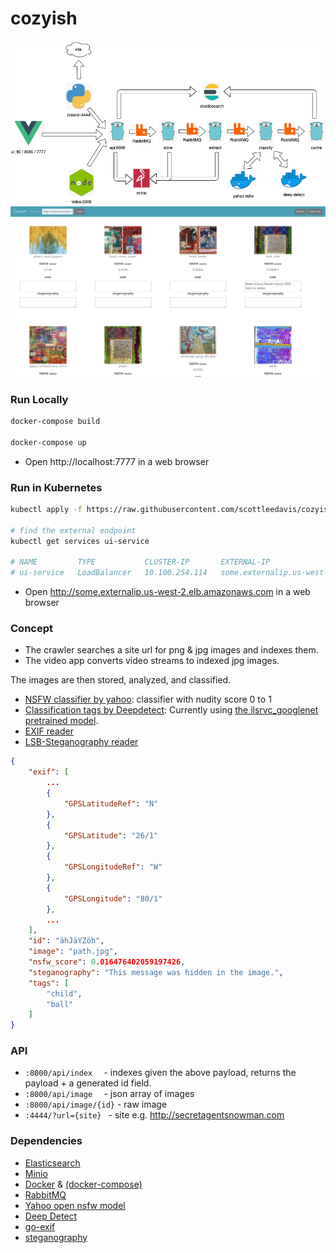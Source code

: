 # cozyish

<img src="cozyish.png" width="700" />
<img src="screenshot.png" width="700" />

### Run Locally
```bash
docker-compose build

docker-compose up
```
* Open http://localhost:7777 in a web browser

### Run in Kubernetes
```bash
kubectl apply -f https://raw.githubusercontent.com/scottleedavis/cozyish/master/k8s/cozyish.yml

# find the external endpoint
kubectl get services ui-service

# NAME         TYPE           CLUSTER-IP       EXTERNAL-IP                                   PORT(S)        AGE
# ui-service   LoadBalancer   10.100.254.114   some.externalip.us-west-2.elb.amazonaws.com   80:32323/TCP   2m22s
```
* Open http://some.externalip.us-west-2.elb.amazonaws.com  in a web browser

### Concept
* The crawler searches a site url for png & jpg images and indexes them. 
* The video app converts video streams to indexed jpg images. 

The images are then stored, analyzed, and classified.

* [NSFW classifier by yahoo](https://github.com/yahoo/open_nsfw): classifier with nudity score 0 to 1
* [Classification tags by Deepdetect](https://www.deepdetect.com):   Currently using [the ilsrvc_googlenet pretrained model](https://www.deepdetect.com/models/ilsvrc_googlenet/).  
* [EXIF reader](https://github.com/dsoprea/go-exif)
* [LSB-Steganography reader](https://github.com/auyer/steganography) 


```json
{
    "exif": [
        ...
        {
            "GPSLatitudeRef": "N"
        },
        {
            "GPSLatitude": "26/1"
        },
        {
            "GPSLongitudeRef": "W"
        },
        {
            "GPSLongitude": "80/1"
        },
        ...
    ],
    "id": "ähJäYZöh",
    "image": "path.jpg",
    "nsfw_score": 0.016476402059197426,
    "steganography": "This message was hidden in the image.",
    "tags": [
        "child",
        "ball"
    ]
}
```

### API
* `:8000/api/index  `     - indexes given the above payload, returns the payload + a generated id field.
* `:8000/api/image  `     - json array of images
* `:8000/api/image/{id}`  - raw image
* `:4444/?url={site} `    - site e.g. http://secretagentsnowman.com

### Dependencies
* [Elasticsearch](https://www.elastic.co/)
* [Minio](https://min.io/)
* [Docker](https://www.docker.com/) & [(docker-compose)](https://docs.docker.com/compose/)
* [RabbitMQ](https://www.rabbitmq.com/)
* [Yahoo open nsfw model](https://github.com/yahoo/open_nsfw)
* [Deep Detect](https://www.deepdetect.com/)
* [go-exif](https://github.com/dsoprea/go-exif)
* [steganography](https://github.com/auyer/steganography)


